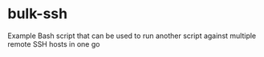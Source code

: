 # bulk-ssh
Example Bash script that can be used to run another script against multiple remote SSH hosts in one go

